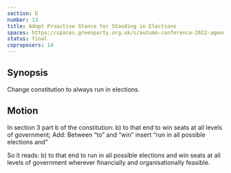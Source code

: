 ```yaml
---
section: D
number: 13
title: Adopt Proactive Stance for Standing in Elections
spaces: https://spaces.greenparty.org.uk/s/autumn-conference-2022-agenda-forum/?contentId=101605
status: final
coproposers: 14
---
```

## Synopsis
Change constitution to always run in elections.

## Motion
In section 3 part b of the constitution: b) to that end to win seats at all levels of government; Add: Between “to” and “win” insert “run in all possible elections and”

So it reads: b) to that end to run in all possible elections and win seats at all levels of government wherever financially and organisationally feasible.
